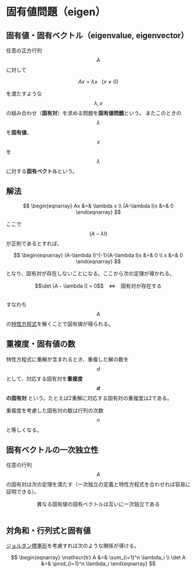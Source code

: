 # 固有値問題（eigen）

## 固有値・固有ベクトル（eigenvalue, eigenvector）

任意の正方行列 $$A$$ に対して

$$
Ax = \lambda x \ \ \ (x \neq 0)
$$

を満たすような $$\lambda, x$$ の組み合わせ（**固有対**）を求める問題を**固有値問題**という。
またこのときの $$\lambda$$ を**固有値**、$$x$$ を $$\lambda$$ に対する**固有ベクトル**という。

## 解法

$$
\begin{eqnarray}
Ax &=& \lambda x \\
(A-\lambda I)x &=& 0
\end{eqnarray}
$$

ここで $$(A-\lambda I)$$ が正則であるとすれば、

$$
\begin{eqnarray}
(A-\lambda I)^{-1}(A-\lambda I)x &=& 0 \\
x &=& 0
\end{eqnarray}
$$

となり、固有対が存在しないことになる。ここから次の定理が導かれる。

<center>
$$\det [A - \lambda I] = 0$$　⇔　固有対が存在する
</center><br>

すなわち $$A$$ の[特性方程式](characteristic_polynomial.md)を解くことで固有値が得られる。

## 重複度・固有値の数

特性方程式に重解が含まれるとき、重複した解の数を $$d$$ として、対応する固有対を**重複度 $$d$$ の固有対** という。たとえば2重解に対応する固有対の重複度は2である。

重複度を考慮した固有対の数は行列の次数 $$n$$ と等しくなる。

## 固有ベクトルの一次独立性

任意の行列 $$A$$ の固有対は次の定理を満たす（一次独立の定義と特性方程式を合わせれば容易に証明できる）。

<center>
異なる固有値の固有ベクトルは互いに一次独立である
</center><br>

## 対角和・行列式と固有値

[ジョルダン標準形](diagonalization.md)を考慮すれば次のような関係が導ける。

$$
\begin{eqnarray}
\mathscr{tr} A &=& \sum_{i=1}^n \lambda_i \\
\det A &=& \prod_{i=1}^n \lambda_i
\end{eqnarray}
$$
